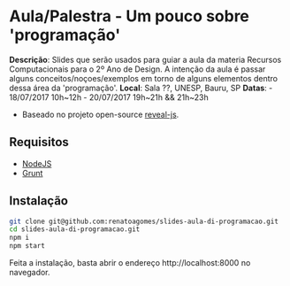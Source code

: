 # Aula/Palestra - Um pouco sobre 'programação'

**Descrição**: Slides que serão usados para guiar a aula da materia Recursos Computacionais para o 2º Ano de Design. A intenção da aula é passar alguns conceitos/noçoes/exemplos em torno de alguns elementos dentro dessa área da 'programação'.
**Local**: Sala ??, UNESP, Bauru, SP
**Datas**: 
    - 18/07/2017 10h~12h
    - 20/07/2017 19h~21h && 21h~23h

 - Baseado no projeto open-source [reveal-js](http://lab.hakim.se/reveal-js/#/).

## Requisitos

- [NodeJS](https://nodejs.org/en/download)
- [Grunt](https://gruntjs.com)

## Instalação

``` sh
git clone git@github.com:renatoagomes/slides-aula-di-programacao.git
cd slides-aula-di-programacao.git
npm i
npm start
```

Feita a instalação, basta abrir o endereço http://localhost:8000 no navegador.
